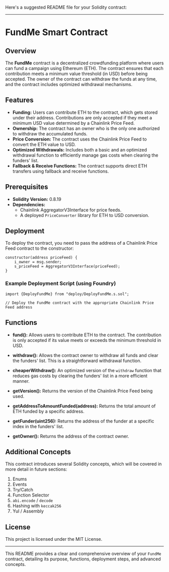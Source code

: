 Here's a suggested README file for your Solidity contract:

---

# FundMe Smart Contract

## Overview

The **FundMe** contract is a decentralized crowdfunding platform where users can fund a campaign using Ethereum (ETH). The contract ensures that each contribution meets a minimum value threshold (in USD) before being accepted. The owner of the contract can withdraw the funds at any time, and the contract includes optimized withdrawal mechanisms.

## Features

- **Funding:** Users can contribute ETH to the contract, which gets stored under their address. Contributions are only accepted if they meet a minimum USD value determined by a Chainlink Price Feed.
- **Ownership:** The contract has an owner who is the only one authorized to withdraw the accumulated funds.
- **Price Conversion:** The contract uses the Chainlink Price Feed to convert the ETH value to USD.
- **Optimized Withdrawals:** Includes both a basic and an optimized withdrawal function to efficiently manage gas costs when clearing the funders' list.
- **Fallback & Receive Functions:** The contract supports direct ETH transfers using fallback and receive functions.

## Prerequisites

- **Solidity Version:** 0.8.19
- **Dependencies:**
  - Chainlink AggregatorV3Interface for price feeds.
  - A deployed `PriceConverter` library for ETH to USD conversion.

## Deployment

To deploy the contract, you need to pass the address of a Chainlink Price Feed contract to the constructor:

```solidity
constructor(address priceFeed) {
    i_owner = msg.sender;
    s_priceFeed = AggregatorV3Interface(priceFeed);
}
```

### Example Deployment Script (using Foundry)

```solidity
import {DeployFundMe} from "deploy/DeployFundMe.s.sol";

// Deploy the FundMe contract with the appropriate Chainlink Price Feed address
```

## Functions

- **fund():** Allows users to contribute ETH to the contract. The contribution is only accepted if its value meets or exceeds the minimum threshold in USD.
  
- **withdraw():** Allows the contract owner to withdraw all funds and clear the funders' list. This is a straightforward withdrawal function.
  
- **cheaperWithdraw():** An optimized version of the `withdraw` function that reduces gas costs by clearing the funders' list in a more efficient manner.

- **getVersion():** Returns the version of the Chainlink Price Feed being used.

- **getAddressToAmountFunded(address):** Returns the total amount of ETH funded by a specific address.

- **getFunder(uint256):** Returns the address of the funder at a specific index in the funders' list.

- **getOwner():** Returns the address of the contract owner.

## Additional Concepts

This contract introduces several Solidity concepts, which will be covered in more detail in future sections:
1. Enums
2. Events
3. Try/Catch
4. Function Selector
5. `abi.encode` / `decode`
6. Hashing with `keccak256`
7. Yul / Assembly

## License

This project is licensed under the MIT License.

---

This README provides a clear and comprehensive overview of your `FundMe` contract, detailing its purpose, functions, deployment steps, and advanced concepts.
